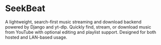 # SeekBeat
A lightweight, search-first music streaming and download backend powered by Django and yt-dlp. Quickly find, stream, or download music from YouTube with optional editing and playlist support. Designed for both hosted and LAN-based usage.
